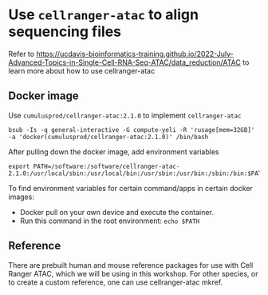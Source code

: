 # Use `cellranger-atac` to align sequencing files
Refer to https://ucdavis-bioinformatics-training.github.io/2022-July-Advanced-Topics-in-Single-Cell-RNA-Seq-ATAC/data_reduction/ATAC to learn more about how to use cellranger-atac
## Docker image
Use `cumulusprod/cellranger-atac:2.1.0` to implement `cellranger-atac`
```
bsub -Is -q general-interactive -G compute-yeli -R 'rusage[mem=32GB]' -a 'docker(cumulusprod/cellranger-atac:2.1.0)' /bin/bash
```
After pulling down the docker image, add environment variables
```
export PATH=/software:/software/cellranger-atac-2.1.0:/usr/local/sbin:/usr/local/bin:/usr/sbin:/usr/bin:/sbin:/bin:$PATH
```
To find environment variables for certain command/apps in certain docker images:
- Docker pull on your own device and execute the container.
- Run this command in the root environment: `echo $PATH`

## Reference
There are prebuilt human and mouse reference packages for use with Cell Ranger ATAC, which we will be using in this workshop. For other species, or to create a custom reference, one can use cellranger-atac mkref.

